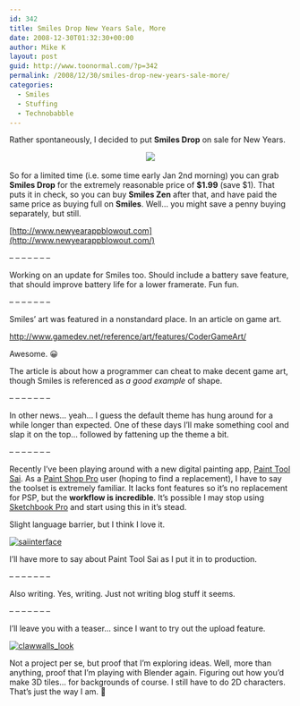 ```yaml
---
id: 342
title: Smiles Drop New Years Sale, More
date: 2008-12-30T01:32:30+00:00
author: Mike K
layout: post
guid: http://www.toonormal.com/?p=342
permalink: /2008/12/30/smiles-drop-new-years-sale-more/
categories:
  - Smiles
  - Stuffing
  - Technobabble
---
```

Rather spontaneously, I decided to put **Smiles Drop** on sale for New Years.

<center>
  <img src="http://www.smiles-game.com/SmilesDrop2.png" />
</center>

So for a limited time (i.e. some time early Jan 2nd morning) you can grab **Smiles Drop** for the extremely reasonable price of **$1.99** (save $1). That puts it in check, so you can buy **Smiles Zen** after that, and have paid the same price as buying full on **Smiles**. Well&#8230; you might save a penny buying separately, but still.

[http://www.newyearappblowout.com](http://www.newyearappblowout.com/)

&#8211; &#8211; &#8211; &#8211; &#8211; &#8211; &#8211;

Working on an update for Smiles too. Should include a battery save feature, that should improve battery life for a lower framerate. Fun fun.

&#8211; &#8211; &#8211; &#8211; &#8211; &#8211; &#8211;

Smiles&#8217; art was featured in a nonstandard place. In an article on game art.

<http://www.gamedev.net/reference/art/features/CoderGameArt/>

Awesome. 😀

The article is about how a programmer can cheat to make decent game art, though Smiles is referenced as _a good example_ of shape.

&#8211; &#8211; &#8211; &#8211; &#8211; &#8211; &#8211;

In other news&#8230; yeah&#8230; I guess the default theme has hung around for a while longer than expected. One of these days I&#8217;ll make something cool and slap it on the top&#8230; followed by fattening up the theme a bit.

&#8211; &#8211; &#8211; &#8211; &#8211; &#8211; &#8211;

Recently I&#8217;ve been playing around with a new digital painting app, [Paint Tool Sai](http://sai.detstwo.com/sai/index). As a [Paint Shop Pro](http://en.wikipedia.org/wiki/Paint_Shop_Pro) user (hoping to find a replacement), I have to say the toolset is extremely familiar. It lacks font features so it&#8217;s no replacement for PSP, but the **workflow is incredible**. It&#8217;s possible I may stop using [Sketchbook Pro](http://en.wikipedia.org/wiki/Autodesk_SketchBook_Pro) and start using this in it&#8217;s stead.

Slight language barrier, but I think I love it.

[<img src="/wp-content/uploads/2008/12/saiinterface-450x281.jpg" alt="saiinterface" title="saiinterface" width="450" height="281" class="aligncenter size-medium wp-image-353" srcset="/wp-content/uploads/2008/12/saiinterface-450x281.jpg 450w, /wp-content/uploads/2008/12/saiinterface.jpg 960w" sizes="(max-width: 450px) 100vw, 450px" />](/wp-content/uploads/2008/12/saiinterface.jpg)

I&#8217;ll have more to say about Paint Tool Sai as I put it in to production.

&#8211; &#8211; &#8211; &#8211; &#8211; &#8211; &#8211;

Also writing. Yes, writing. Just not writing blog stuff it seems.

&#8211; &#8211; &#8211; &#8211; &#8211; &#8211; &#8211;

I&#8217;ll leave you with a teaser&#8230; since I want to try out the upload feature.

[<img src="/wp-content/uploads/2008/12/clawwalls_look-450x253.png" alt="clawwalls_look" title="clawwalls_look" width="450" height="253" class="aligncenter size-medium wp-image-346" srcset="/wp-content/uploads/2008/12/clawwalls_look-450x253.png 450w, /wp-content/uploads/2008/12/clawwalls_look.png 960w" sizes="(max-width: 450px) 100vw, 450px" />](/wp-content/uploads/2008/12/clawwalls_look.png)

Not a project per se, but proof that I&#8217;m exploring ideas. Well, more than anything, proof that I&#8217;m playing with Blender again. Figuring out how you&#8217;d make 3D tiles&#8230; for backgrounds of course. I still have to do 2D characters. That&#8217;s just the way I am. 🙂